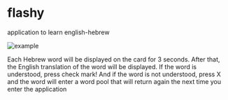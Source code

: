 # flashy
application to learn english-hebrew

![example](https://user-images.githubusercontent.com/55515778/205415235-e8c818e7-5f0b-4e10-9ea4-67efde5b941b.jpg)

Each Hebrew word will be displayed on the card for 3 seconds.
After that, the English translation of the word will be displayed.
If the word is understood, press check mark!
And if the word is not understood, press X and the word will enter a word pool that will return again the next time you enter the application
